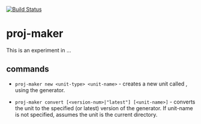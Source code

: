 [![Build Status](https://travis-ci.org/ronp001/proj-maker.svg?branch=master)](https://travis-ci.org/ronp001/proj-maker)

# proj-maker

This is an experiment in ...


## commands

* `proj-maker new <unit-type> <unit-name>` - creates a new unit called <unit-name>, 
using the <unit-type> generator.  

* `proj-maker convert [<version-num>|"latest"] [<unit-name>]` - converts the unit to the specified (or latest) version of the generator. If unit-name is not specified, assumes the unit is the current directory.
